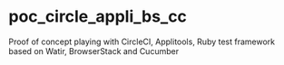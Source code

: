 # poc_circle_appli_bs_cc
Proof of concept playing with CircleCI, Applitools, Ruby test framework based on Watir, BrowserStack and Cucumber
